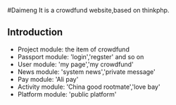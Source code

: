#Daimeng
It is a crowdfund website,based on thinkphp.

## Introduction
*  Project  module:  the item of crowdfund
*  Passport module:  'login','regster' and so on
*  User     module:  'my page','my crowdfund'
*  News     module:  'system news','private message'
*  Pay      module:  'Ali pay'
*  Activity module:  'China good rootmate','love bay'
*  Platform module:   'public platform'
